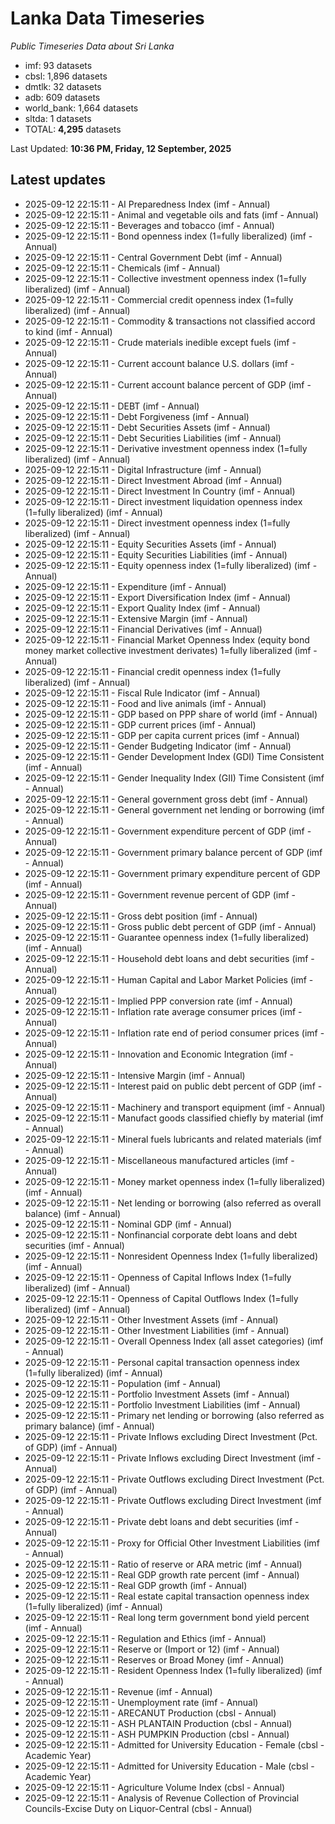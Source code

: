 # Lanka Data Timeseries
*Public Timeseries Data about Sri Lanka*

* imf: 93 datasets
* cbsl: 1,896 datasets
* dmtlk: 32 datasets
* adb: 609 datasets
* world_bank: 1,664 datasets
* sltda: 1 datasets
* TOTAL: **4,295** datasets

Last Updated: **10:36 PM, Friday, 12 September, 2025**

## Latest updates

* 2025-09-12 22:15:11 - AI Preparedness Index (imf - Annual)
* 2025-09-12 22:15:11 - Animal and vegetable oils and fats (imf - Annual)
* 2025-09-12 22:15:11 - Beverages and tobacco (imf - Annual)
* 2025-09-12 22:15:11 - Bond openness index (1=fully liberalized) (imf - Annual)
* 2025-09-12 22:15:11 - Central Government Debt (imf - Annual)
* 2025-09-12 22:15:11 - Chemicals (imf - Annual)
* 2025-09-12 22:15:11 - Collective investment openness index (1=fully liberalized) (imf - Annual)
* 2025-09-12 22:15:11 - Commercial credit openness index (1=fully liberalized) (imf - Annual)
* 2025-09-12 22:15:11 - Commodity & transactions not classified accord to kind (imf - Annual)
* 2025-09-12 22:15:11 - Crude materials inedible except fuels (imf - Annual)
* 2025-09-12 22:15:11 - Current account balance U.S. dollars (imf - Annual)
* 2025-09-12 22:15:11 - Current account balance percent of GDP (imf - Annual)
* 2025-09-12 22:15:11 - DEBT (imf - Annual)
* 2025-09-12 22:15:11 - Debt Forgiveness (imf - Annual)
* 2025-09-12 22:15:11 - Debt Securities Assets (imf - Annual)
* 2025-09-12 22:15:11 - Debt Securities Liabilities (imf - Annual)
* 2025-09-12 22:15:11 - Derivative investment openness index (1=fully liberalized) (imf - Annual)
* 2025-09-12 22:15:11 - Digital Infrastructure (imf - Annual)
* 2025-09-12 22:15:11 - Direct Investment Abroad (imf - Annual)
* 2025-09-12 22:15:11 - Direct Investment In Country (imf - Annual)
* 2025-09-12 22:15:11 - Direct investment liquidation openness index (1=fully liberalized) (imf - Annual)
* 2025-09-12 22:15:11 - Direct investment openness index (1=fully liberalized) (imf - Annual)
* 2025-09-12 22:15:11 - Equity Securities Assets (imf - Annual)
* 2025-09-12 22:15:11 - Equity Securities Liabilities (imf - Annual)
* 2025-09-12 22:15:11 - Equity openness index (1=fully liberalized) (imf - Annual)
* 2025-09-12 22:15:11 - Expenditure (imf - Annual)
* 2025-09-12 22:15:11 - Export Diversification Index (imf - Annual)
* 2025-09-12 22:15:11 - Export Quality Index (imf - Annual)
* 2025-09-12 22:15:11 - Extensive Margin (imf - Annual)
* 2025-09-12 22:15:11 - Financial Derivatives (imf - Annual)
* 2025-09-12 22:15:11 - Financial Market Openness Index (equity bond money market collective investment derivates) 1=fully liberalized (imf - Annual)
* 2025-09-12 22:15:11 - Financial credit openness index (1=fully liberalized) (imf - Annual)
* 2025-09-12 22:15:11 - Fiscal Rule Indicator (imf - Annual)
* 2025-09-12 22:15:11 - Food and live animals (imf - Annual)
* 2025-09-12 22:15:11 - GDP based on PPP share of world (imf - Annual)
* 2025-09-12 22:15:11 - GDP current prices (imf - Annual)
* 2025-09-12 22:15:11 - GDP per capita current prices (imf - Annual)
* 2025-09-12 22:15:11 - Gender Budgeting Indicator (imf - Annual)
* 2025-09-12 22:15:11 - Gender Development Index (GDI) Time Consistent (imf - Annual)
* 2025-09-12 22:15:11 - Gender Inequality Index (GII) Time Consistent (imf - Annual)
* 2025-09-12 22:15:11 - General government gross debt (imf - Annual)
* 2025-09-12 22:15:11 - General government net lending or borrowing (imf - Annual)
* 2025-09-12 22:15:11 - Government expenditure percent of GDP (imf - Annual)
* 2025-09-12 22:15:11 - Government primary balance percent of GDP (imf - Annual)
* 2025-09-12 22:15:11 - Government primary expenditure percent of GDP (imf - Annual)
* 2025-09-12 22:15:11 - Government revenue percent of GDP (imf - Annual)
* 2025-09-12 22:15:11 - Gross debt position (imf - Annual)
* 2025-09-12 22:15:11 - Gross public debt percent of GDP (imf - Annual)
* 2025-09-12 22:15:11 - Guarantee openness index (1=fully liberalized) (imf - Annual)
* 2025-09-12 22:15:11 - Household debt loans and debt securities (imf - Annual)
* 2025-09-12 22:15:11 - Human Capital and Labor Market Policies (imf - Annual)
* 2025-09-12 22:15:11 - Implied PPP conversion rate (imf - Annual)
* 2025-09-12 22:15:11 - Inflation rate average consumer prices (imf - Annual)
* 2025-09-12 22:15:11 - Inflation rate end of period consumer prices (imf - Annual)
* 2025-09-12 22:15:11 - Innovation and Economic Integration (imf - Annual)
* 2025-09-12 22:15:11 - Intensive Margin (imf - Annual)
* 2025-09-12 22:15:11 - Interest paid on public debt percent of GDP (imf - Annual)
* 2025-09-12 22:15:11 - Machinery and transport equipment (imf - Annual)
* 2025-09-12 22:15:11 - Manufact goods classified chiefly by material (imf - Annual)
* 2025-09-12 22:15:11 - Mineral fuels lubricants and related materials (imf - Annual)
* 2025-09-12 22:15:11 - Miscellaneous manufactured articles (imf - Annual)
* 2025-09-12 22:15:11 - Money market openness index (1=fully liberalized) (imf - Annual)
* 2025-09-12 22:15:11 - Net lending or borrowing (also referred as overall balance) (imf - Annual)
* 2025-09-12 22:15:11 - Nominal GDP (imf - Annual)
* 2025-09-12 22:15:11 - Nonfinancial corporate debt loans and debt securities (imf - Annual)
* 2025-09-12 22:15:11 - Nonresident Openness Index (1=fully liberalized) (imf - Annual)
* 2025-09-12 22:15:11 - Openness of Capital Inflows Index (1=fully liberalized) (imf - Annual)
* 2025-09-12 22:15:11 - Openness of Capital Outflows Index (1=fully liberalized) (imf - Annual)
* 2025-09-12 22:15:11 - Other Investment Assets (imf - Annual)
* 2025-09-12 22:15:11 - Other Investment Liabilities (imf - Annual)
* 2025-09-12 22:15:11 - Overall Openness Index (all asset categories) (imf - Annual)
* 2025-09-12 22:15:11 - Personal capital transaction openness index (1=fully liberalized) (imf - Annual)
* 2025-09-12 22:15:11 - Population (imf - Annual)
* 2025-09-12 22:15:11 - Portfolio Investment Assets (imf - Annual)
* 2025-09-12 22:15:11 - Portfolio Investment Liabilities (imf - Annual)
* 2025-09-12 22:15:11 - Primary net lending or borrowing (also referred as primary balance) (imf - Annual)
* 2025-09-12 22:15:11 - Private Inflows excluding Direct Investment (Pct. of GDP) (imf - Annual)
* 2025-09-12 22:15:11 - Private Inflows excluding Direct Investment (imf - Annual)
* 2025-09-12 22:15:11 - Private Outflows excluding Direct Investment (Pct. of GDP) (imf - Annual)
* 2025-09-12 22:15:11 - Private Outflows excluding Direct Investment (imf - Annual)
* 2025-09-12 22:15:11 - Private debt loans and debt securities (imf - Annual)
* 2025-09-12 22:15:11 - Proxy for Official Other Investment Liabilities (imf - Annual)
* 2025-09-12 22:15:11 - Ratio of reserve or ARA metric (imf - Annual)
* 2025-09-12 22:15:11 - Real GDP growth rate percent (imf - Annual)
* 2025-09-12 22:15:11 - Real GDP growth (imf - Annual)
* 2025-09-12 22:15:11 - Real estate capital transaction openness index (1=fully liberalized) (imf - Annual)
* 2025-09-12 22:15:11 - Real long term government bond yield percent (imf - Annual)
* 2025-09-12 22:15:11 - Regulation and Ethics (imf - Annual)
* 2025-09-12 22:15:11 - Reserve or (Import or 12) (imf - Annual)
* 2025-09-12 22:15:11 - Reserves or Broad Money (imf - Annual)
* 2025-09-12 22:15:11 - Resident Openness Index (1=fully liberalized) (imf - Annual)
* 2025-09-12 22:15:11 - Revenue (imf - Annual)
* 2025-09-12 22:15:11 - Unemployment rate (imf - Annual)
* 2025-09-12 22:15:11 - ARECANUT Production (cbsl - Annual)
* 2025-09-12 22:15:11 - ASH PLANTAIN Production (cbsl - Annual)
* 2025-09-12 22:15:11 - ASH PUMPKIN Production (cbsl - Annual)
* 2025-09-12 22:15:11 - Admitted for University Education - Female (cbsl - Academic Year)
* 2025-09-12 22:15:11 - Admitted for University Education - Male (cbsl - Academic Year)
* 2025-09-12 22:15:11 - Agriculture Volume Index (cbsl - Annual)
* 2025-09-12 22:15:11 - Analysis of Revenue Collection of Provincial Councils-Excise Duty on Liquor-Central (cbsl - Annual)